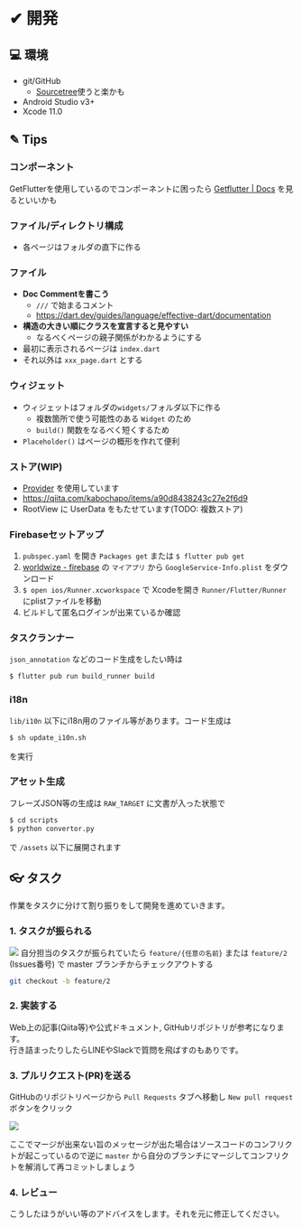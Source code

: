 # ✔ 開発
## 💻 環境

- git/GitHub
    - [Sourcetree](https://www.sourcetreeapp.com/)使うと楽かも
- Android Studio v3+
- Xcode 11.0

## ✎ Tips
### コンポーネント
GetFlutterを使用しているのでコンポーネントに困ったら
[Getflutter | Docs](https://docs.getflutter.dev/) を見るといいかも

### ファイル/ディレクトリ構成
- 各ページはフォルダの直下に作る

### ファイル
- **Doc Commentを書こう**
  - `///` で始まるコメント
  - <https://dart.dev/guides/language/effective-dart/documentation>
- **構造の大きい順にクラスを宣言すると見やすい**
  - なるべくページの親子関係がわかるようにする
- 最初に表示されるページは `index.dart`
- それ以外は `xxx_page.dart` とする

### ウィジェット
- ウィジェットはフォルダの`widgets/`フォルダ以下に作る
  - 複数箇所で使う可能性のある `Widget` のため
  - `build()` 関数をなるべく短くするため
- `Placeholder()` はページの概形を作れて便利

### ストア(WIP)
- [Provider](https://pub.dev/packages/provider) を使用しています
- <https://qiita.com/kabochapo/items/a90d8438243c27e2f6d9>
- RootView に UserData をもたせています(TODO: 複数ストア)

### Firebaseセットアップ
1. `pubspec.yaml` を開き `Packages get` または `$ flutter pub get`
2. [worldwize - firebase](https://console.firebase.google.com/u/0/project/worldrize-9248e/settings/general/ios:com.worldrize.wrApp) の `マイアプリ` から `GoogleService-Info.plist` をダウンロード
3. `$ open ios/Runner.xcworkspace` で Xcodeを開き `Runner/Flutter/Runner` にplistファイルを移動
4. ビルドして匿名ログインが出来ているか確認

### タスクランナー
`json_annotation` などのコード生成をしたい時は

```bash
$ flutter pub run build_runner build
```

### i18n
`lib/i10n` 以下にi18n用のファイル等があります。コード生成は

```bash
$ sh update_i10n.sh
```

を実行

### アセット生成
フレーズJSON等の生成は `RAW_TARGET` に文書が入った状態で

```bash
$ cd scripts
$ python convertor.py
```

で `/assets` 以下に展開されます

## 👓 タスク
作業をタスクに分けて割り振りをして開発を進めていきます。

### 1. タスクが振られる
![](https://i.imgur.com/LbpD3sn.png)
自分担当のタスクが振られていたら `feature/{任意の名前}` または `feature/2` (Issues番号) で master ブランチからチェックアウトする

```bash
git checkout -b feature/2
```

### 2. 実装する
Web上の記事(Qiita等)や公式ドキュメント, GitHubリポジトリが参考になります。  
行き詰まったりしたらLINEやSlackで質問を飛ばすのもありです。

### 3. プルリクエスト(PR)を送る
GitHubのリポジトリページから `Pull Requests` タブへ移動し `New pull request` ボタンをクリック

![](https://i.imgur.com/e96MbDc.png)

ここでマージが出来ない旨のメッセージが出た場合はソースコードのコンフリクトが起こっているので逆に `master` から自分のブランチにマージしてコンフリクトを解消して再コミットしましょう

### 4. レビュー
こうしたほうがいい等のアドバイスをします。それを元に修正してください。
